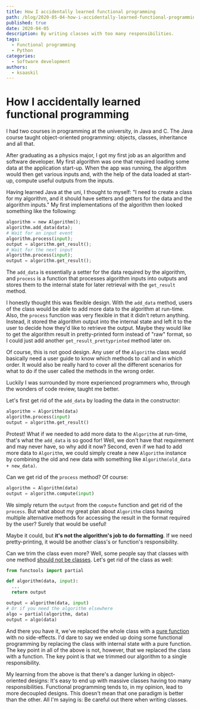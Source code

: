 ```yaml
---
title: How I accidentally learned functional programming
path: /blog/2020-05-04-how-i-accidentally-learned-functional-programming
published: true
date: 2020-04-05
description: By writing classes with too many responsibilities.
tags:
  - Functional programming
  - Python
categories:
  - Software development
authors:
  - ksaaskil
---
```


# How I accidentally learned functional programming

I had two courses in programming at the university, in Java and C. The Java course taught object-oriented programming: objects, classes, inheritance and all that.

<!-- more -->

After graduating as a physics major, I got my first job as an algorithm and software developer. My first algorithm was one that required loading some data at the application start-up. When the app was running, the algorithm would then get various inputs and, with the help of the data loaded at start-up, compute useful outputs from the inputs.

Having learned Java at the uni, I thought to myself: "I need to create a class for my algorithm, and it should have setters and getters for the data and the algorithm inputs." My first implementations of the algorithm then looked something like the following:

```python
algorithm = new Algorithm();
algorithm.add_data(data);
# Wait for an input event
algorithm.process(input);
output = algorithm.get_result();
# Wait for the next input
algorithm.process(input);
output = algorithm.get_result();
```

The `add_data` is essentially a setter for the data required by the algorithm, and `process` is a function that processes algorithm inputs into outputs and stores them to the internal state for later retrieval with the `get_result` method.

I honestly thought this was flexible design. With the `add_data` method, users of the class would be able to add more data to the algorithm at run-time. Also, the `process` function was very flexible in that it didn't return anything. Instead, it stored the algorithm output into the internal state and left it to the user to decide how they'd like to retrieve the output. Maybe they would like to get the algorithm result in pretty-printed form instead of "raw" format, so I could just add another `get_result_prettyprinted` method later on.

Of course, this is not good design. Any user of the `Algorithm` class would basically need a user guide to know which methods to call and in which order. It would also be really hard to cover all the different scenarios for what to do if the user called the methods in the wrong order.

Luckily I was surrounded by more experienced programmers who, through the wonders of code review, taught me better.

Let's first get rid of the `add_data` by loading the data in the constructor:

```python
algorithm = Algorithm(data)
algorithm.process(input)
output = algorithm.get_result()
```

Protest! What if we needed to add more data to the `Algorithm` at run-time, that's what the `add_data` is so good for! Well, we don't have that requirement and may never have, so why add it now? Second, even if we had to add more data to `Algorithm`, we could simply create a new `Algorithm` instance by combining the old and new data with something like `Algorithm(old_data + new_data)`.

Can we get rid of the `process` method? Of course:

```python
algorithm = Algorithm(data)
output = algorithm.compute(input)
```

We simply return the `output` from the `compute` function and get rid of the `process`. But what about my great plan about `Algorithm` class having multiple alternative methods for accessing the result in the format required by the user? Surely that would be useful!

Maybe it could, but **it's not the algorithm's job to do formatting**. If we need pretty-printing, it would be another class's or function's responsibility.

Can we trim the class even more? Well, some people say that classes with one method [should not be classes](https://www.youtube.com/watch?v=o9pEzgHorH0). Let's get rid of the class as well:

```python
from functools import partial

def algorithm(data, input):
  ...
  return output

output = algorithm(data, input)
# Or if you need the algorithm elsewhere
algo = partial(algorithm, data)
output = algo(data)
```

And there you have it, we've replaced the whole class with a [pure function](https://en.wikipedia.org/wiki/Pure_function) with no side-effects. I'd dare to say we ended up doing some functional programming by replacing the class with internal state with a pure function. The key point in all of the above is not, however, that we replaced the class with a function. The key point is that we trimmed our algorithm to a single responsibility.

My learning from the above is that there's a danger lurking in object-oriented designs: It's easy to end up with massive classes having too many responsibilities. Functional programming tends to, in my opinion, lead to more decoupled designs. This doesn't mean that one paradigm is better than the other. All I'm saying is: Be careful out there when writing classes.
